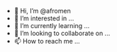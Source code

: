 - 👋 Hi, I’m @afromen
- 👀 I’m interested in ...
- 🌱 I’m currently learning ...
- 💞️ I’m looking to collaborate on ...
- 📫 How to reach me ...

<!---
afromen/afromen is a ✨ special ✨ repository because its `README.md` (this file) appears on your GitHub profile.
You can click the Preview link to take a look at your changes.
--->
